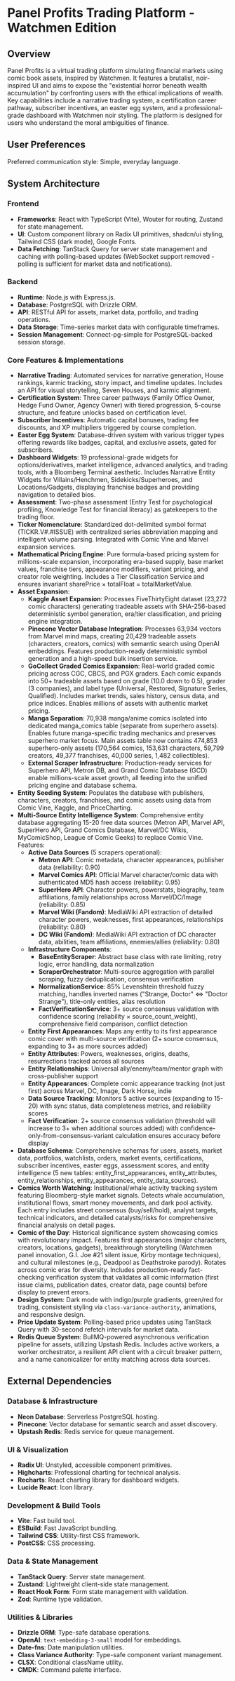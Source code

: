# Panel Profits Trading Platform - Watchmen Edition

## Overview
Panel Profits is a virtual trading platform simulating financial markets using comic book assets, inspired by Watchmen. It features a brutalist, noir-inspired UI and aims to expose the "existential horror beneath wealth accumulation" by confronting users with the ethical implications of wealth. Key capabilities include a narrative trading system, a certification career pathway, subscriber incentives, an easter egg system, and a professional-grade dashboard with Watchmen noir styling. The platform is designed for users who understand the moral ambiguities of finance.

## User Preferences
Preferred communication style: Simple, everyday language.

## System Architecture

### Frontend
- **Frameworks**: React with TypeScript (Vite), Wouter for routing, Zustand for state management.
- **UI**: Custom component library on Radix UI primitives, shadcn/ui styling, Tailwind CSS (dark mode), Google Fonts.
- **Data Fetching**: TanStack Query for server state management and caching with polling-based updates (WebSocket support removed - polling is sufficient for market data and notifications).

### Backend
- **Runtime**: Node.js with Express.js.
- **Database**: PostgreSQL with Drizzle ORM.
- **API**: RESTful API for assets, market data, portfolio, and trading operations.
- **Data Storage**: Time-series market data with configurable timeframes.
- **Session Management**: Connect-pg-simple for PostgreSQL-backed session storage.

### Core Features & Implementations
- **Narrative Trading**: Automated services for narrative generation, House rankings, karmic tracking, story impact, and timeline updates. Includes an API for visual storytelling, Seven Houses, and karmic alignment.
- **Certification System**: Three career pathways (Family Office Owner, Hedge Fund Owner, Agency Owner) with tiered progression, 5-course structure, and feature unlocks based on certification level.
- **Subscriber Incentives**: Automatic capital bonuses, trading fee discounts, and XP multipliers triggered by course completion.
- **Easter Egg System**: Database-driven system with various trigger types offering rewards like badges, capital, and exclusive assets, gated for subscribers.
- **Dashboard Widgets**: 19 professional-grade widgets for options/derivatives, market intelligence, advanced analytics, and trading tools, with a Bloomberg Terminal aesthetic. Includes Narrative Entity Widgets for Villains/Henchmen, Sidekicks/Superheroes, and Locations/Gadgets, displaying franchise badges and providing navigation to detailed bios.
- **Assessment**: Two-phase assessment (Entry Test for psychological profiling, Knowledge Test for financial literacy) as gatekeepers to the trading floor.
- **Ticker Nomenclature**: Standardized dot-delimited symbol format (TICKR.V#.#ISSUE) with centralized series abbreviation mapping and intelligent volume parsing. Integrated with Comic Vine and Marvel expansion services.
- **Mathematical Pricing Engine**: Pure formula-based pricing system for millions-scale expansion, incorporating era-based supply, base market values, franchise tiers, appearance modifiers, variant pricing, and creator role weighting. Includes a Tier Classification Service and ensures invariant sharePrice × totalFloat = totalMarketValue.
- **Asset Expansion**:
    - **Kaggle Asset Expansion**: Processes FiveThirtyEight dataset (23,272 comic characters) generating tradeable assets with SHA-256-based deterministic symbol generation, era/tier classification, and pricing engine integration.
    - **Pinecone Vector Database Integration**: Processes 63,934 vectors from Marvel mind maps, creating 20,429 tradeable assets (characters, creators, comics) with semantic search using OpenAI embeddings. Features production-ready deterministic symbol generation and a high-speed bulk insertion service.
    - **GoCollect Graded Comics Expansion**: Real-world graded comic pricing across CGC, CBCS, and PGX graders. Each comic expands into 50+ tradeable assets based on grade (10.0 down to 0.5), grader (3 companies), and label type (Universal, Restored, Signature Series, Qualified). Includes market trends, sales history, census data, and price indices. Enables millions of assets with authentic market pricing.
    - **Manga Separation**: 70,938 manga/anime comics isolated into dedicated manga_comics table (separate from superhero assets). Enables future manga-specific trading mechanics and preserves superhero market focus. Main assets table now contains 474,853 superhero-only assets (170,564 comics, 153,631 characters, 59,799 creators, 49,377 franchises, 40,000 series, 1,482 collectibles).
    - **External Scraper Infrastructure**: Production-ready services for Superhero API, Metron DB, and Grand Comic Database (GCD) enable millions-scale asset growth, all feeding into the unified pricing engine and database schema.
- **Entity Seeding System**: Populates the database with publishers, characters, creators, franchises, and comic assets using data from Comic Vine, Kaggle, and PriceCharting.
- **Multi-Source Entity Intelligence System**: Comprehensive entity database aggregating 15-20 free data sources (Metron API, Marvel API, SuperHero API, Grand Comics Database, Marvel/DC Wikis, MyComicShop, League of Comic Geeks) to replace Comic Vine. Features:
    - **Active Data Sources** (5 scrapers operational):
        - **Metron API**: Comic metadata, character appearances, publisher data (reliability: 0.90)
        - **Marvel Comics API**: Official Marvel character/comic data with authenticated MD5 hash access (reliability: 0.95)
        - **SuperHero API**: Character powers, powerstats, biography, team affiliations, family relationships across Marvel/DC/Image (reliability: 0.85)
        - **Marvel Wiki (Fandom)**: MediaWiki API extraction of detailed character powers, weaknesses, first appearances, relationships (reliability: 0.80)
        - **DC Wiki (Fandom)**: MediaWiki API extraction of DC character data, abilities, team affiliations, enemies/allies (reliability: 0.80)
    - **Infrastructure Components**:
        - **BaseEntityScraper**: Abstract base class with rate limiting, retry logic, error handling, data normalization
        - **ScraperOrchestrator**: Multi-source aggregation with parallel scraping, fuzzy deduplication, consensus verification
        - **NormalizationService**: 85% Levenshtein threshold fuzzy matching, handles inverted names ("Strange, Doctor" ⇔ "Doctor Strange"), title-only entities, alias resolution
        - **FactVerificationService**: 3+ source consensus validation with confidence scoring (reliability × source_count_weight), comprehensive field comparison, conflict detection
    - **Entity First Appearances**: Maps any entity to its first appearance comic cover with multi-source verification (2+ source consensus, expanding to 3+ as more sources added)
    - **Entity Attributes**: Powers, weaknesses, origins, deaths, resurrections tracked across all sources
    - **Entity Relationships**: Universal ally/enemy/team/mentor graph with cross-publisher support
    - **Entity Appearances**: Complete comic appearance tracking (not just first) across Marvel, DC, Image, Dark Horse, indie
    - **Data Source Tracking**: Monitors 5 active sources (expanding to 15-20) with sync status, data completeness metrics, and reliability scores
    - **Fact Verification**: 2+ source consensus validation (threshold will increase to 3+ when additional sources added) with confidence-only-from-consensus-variant calculation ensures accuracy before display
- **Database Schema**: Comprehensive schemas for users, assets, market data, portfolios, watchlists, orders, market events, certifications, subscriber incentives, easter eggs, assessment scores, and entity intelligence (5 new tables: entity_first_appearances, entity_attributes, entity_relationships, entity_appearances, entity_data_sources).
- **Comics Worth Watching**: Institutional/whale activity tracking system featuring Bloomberg-style market signals. Detects whale accumulation, institutional flows, smart money movements, and dark pool activity. Each entry includes street consensus (buy/sell/hold), analyst targets, technical indicators, and detailed catalysts/risks for comprehensive financial analysis on detail pages.
- **Comic of the Day**: Historical significance system showcasing comics with revolutionary impact. Features first appearances (major characters, creators, locations, gadgets), breakthrough storytelling (Watchmen panel innovation, G.I. Joe #21 silent issue, Kirby montage techniques), and cultural milestones (e.g., Deadpool as Deathstroke parody). Rotates across comic eras for diversity. Includes production-ready fact-checking verification system that validates all comic information (first issue claims, publication dates, creator data, page counts) before display to prevent errors.
- **Design System**: Dark mode with indigo/purple gradients, green/red for trading, consistent styling via `class-variance-authority`, animations, and responsive design.
- **Price Update System**: Polling-based price updates using TanStack Query with 30-second refetch intervals for market data.
- **Redis Queue System**: BullMQ-powered asynchronous verification pipeline for assets, utilizing Upstash Redis. Includes active workers, a worker orchestrator, a resilient API client with a circuit breaker pattern, and a name canonicalizer for entity matching across data sources.

## External Dependencies

### Database & Infrastructure
- **Neon Database**: Serverless PostgreSQL hosting.
- **Pinecone**: Vector database for semantic search and asset discovery.
- **Upstash Redis**: Redis service for queue management.

### UI & Visualization
- **Radix UI**: Unstyled, accessible component primitives.
- **Highcharts**: Professional charting for technical analysis.
- **Recharts**: React charting library for dashboard widgets.
- **Lucide React**: Icon library.

### Development & Build Tools
- **Vite**: Fast build tool.
- **ESBuild**: Fast JavaScript bundling.
- **Tailwind CSS**: Utility-first CSS framework.
- **PostCSS**: CSS processing.

### Data & State Management
- **TanStack Query**: Server state management.
- **Zustand**: Lightweight client-side state management.
- **React Hook Form**: Form state management with validation.
- **Zod**: Runtime type validation.

### Utilities & Libraries
- **Drizzle ORM**: Type-safe database operations.
- **OpenAI**: `text-embedding-3-small` model for embeddings.
- **Date-fns**: Date manipulation utilities.
- **Class Variance Authority**: Type-safe component variant management.
- **CLSX**: Conditional className utility.
- **CMDK**: Command palette interface.